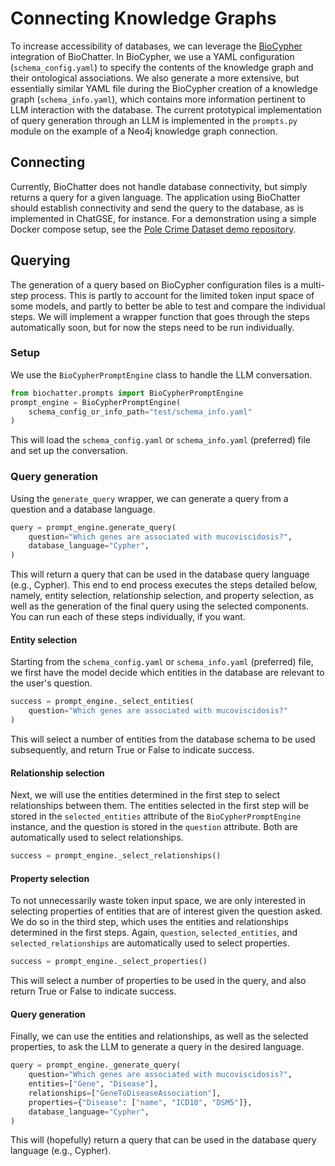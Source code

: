 # Connecting Knowledge Graphs

To increase accessibility of databases, we can leverage the
[BioCypher](https://biocypher.org) integration of BioChatter.  In BioCypher, we
use a YAML configuration (`schema_config.yaml`) to specify the contents of the
knowledge graph and their ontological associations.  We also generate a more
extensive, but essentially similar YAML file during the BioCypher creation of a
knowledge graph (`schema_info.yaml`), which contains more information pertinent
to LLM interaction with the database.  The current prototypical implementation
of query generation through an LLM is implemented in the `prompts.py` module on
the example of a Neo4j knowledge graph connection.

## Connecting

Currently, BioChatter does not handle database connectivity, but simply returns
a query for a given language.  The application using BioChatter should establish
connectivity and send the query to the database, as is implemented in ChatGSE,
for instance.  For a demonstration using a simple Docker compose setup, see the
[Pole Crime Dataset demo repository](https://github.com/biocypher/pole).

## Querying

The generation of a query based on BioCypher configuration files is a multi-step
process.  This is partly to account for the limited token input space of some
models, and partly to better be able to test and compare the individual steps.
We will implement a wrapper function that goes through the steps automatically
soon, but for now the steps need to be run individually.

### Setup

We use the `BioCypherPromptEngine` class to handle the LLM conversation.

```python
from biochatter.prompts import BioCypherPromptEngine
prompt_engine = BioCypherPromptEngine(
    schema_config_or_info_path="test/schema_info.yaml"
)
```

This will load the `schema_config.yaml` or `schema_info.yaml` (preferred) file
and set up the conversation.

### Query generation

Using the `generate_query` wrapper, we can generate a query from a question and
a database language.

```python
query = prompt_engine.generate_query(
    question="Which genes are associated with mucoviscidosis?",
    database_language="Cypher",
)
```

This will return a query that can be used in the database query language (e.g.,
Cypher).  This end to end process executes the steps detailed below, namely,
entity selection, relationship selection, and property selection, as well as the
generation of the final query using the selected components. You can run each of
these steps individually, if you want.

#### Entity selection

Starting from the `schema_config.yaml` or `schema_info.yaml` (preferred) file,
we first have the model decide which entities in the database are relevant to
the user's question.

```python
success = prompt_engine._select_entities(
    question="Which genes are associated with mucoviscidosis?"
)
```

This will select a number of entities from the database schema to be used
subsequently, and return True or False to indicate success.

#### Relationship selection

Next, we will use the entities determined in the first step to select
relationships between them.  The entities selected in the first step will be
stored in the `selected_entities` attribute of the `BioCypherPromptEngine`
instance, and the question is stored in the `question` attribute.  Both are
automatically used to select relationships.

```python
success = prompt_engine._select_relationships()
```

#### Property selection

To not unnecessarily waste token input space, we are only interested in
selecting properties of entities that are of interest given the question asked.
We do so in the third step, which uses the entities and relationships determined
in the first steps.  Again, `question`, `selected_entities`, and
`selected_relationships` are automatically used to select properties.

```python
success = prompt_engine._select_properties()
```

This will select a number of properties to be used in the query, and also return
True or False to indicate success.

#### Query generation

Finally, we can use the entities and relationships, as well as the selected
properties, to ask the LLM to generate a query in the desired language.

```python
query = prompt_engine._generate_query(
    question="Which genes are associated with mucoviscidosis?",
    entities=["Gene", "Disease"],
    relationships=["GeneToDiseaseAssociation"],
    properties={"Disease": ["name", "ICD10", "DSM5"]},
    database_language="Cypher",
)
```

This will (hopefully) return a query that can be used in the database query
language (e.g., Cypher).